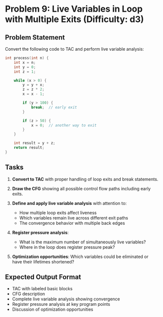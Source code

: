 # Problem 9: Live Variables in Loop with Multiple Exits (Difficulty: d3)

## Problem Statement

Convert the following code to TAC and perform live variable analysis:

```c
int process(int n) {
    int x = n;
    int y = 0;
    int z = 1;

    while (x > 0) {
        y = y + x;
        z = z * 2;
        x = x - 1;

        if (y > 100) {
            break;  // early exit
        }

        if (z > 50) {
            x = 0;  // another way to exit
        }
    }

    int result = y + z;
    return result;
}
```

## Tasks

1. **Convert to TAC** with proper handling of loop exits and break statements.

2. **Draw the CFG** showing all possible control flow paths including early exits.

3. **Define and apply live variable analysis** with attention to:
   - How multiple loop exits affect liveness
   - Which variables remain live across different exit paths
   - The convergence behavior with multiple back edges

4. **Register pressure analysis**:
   - What is the maximum number of simultaneously live variables?
   - Where in the loop does register pressure peak?

5. **Optimization opportunities**: Which variables could be eliminated or have their lifetimes shortened?

## Expected Output Format

- TAC with labeled basic blocks
- CFG description
- Complete live variable analysis showing convergence
- Register pressure analysis at key program points
- Discussion of optimization opportunities